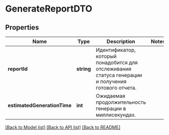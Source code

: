 # GenerateReportDTO

## Properties
Name | Type | Description | Notes
------------ | ------------- | ------------- | -------------
**reportId** | **string** | Идентификатор, который понадобится для отслеживания статуса генерации и получения готового отчета. | 
**estimatedGenerationTime** | **int** | Ожидаемая продолжительность генерации в миллисекундах. | 

[[Back to Model list]](../README.md#documentation-for-models) [[Back to API list]](../README.md#documentation-for-api-endpoints) [[Back to README]](../README.md)


